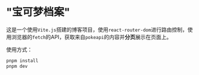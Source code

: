 # "宝可梦档案"

这是一个使用`Vite.js`搭建的博客项目，使用`react-router-dom`进行路由控制，使用浏览器的`fetch`的API，获取来自`pokeapi`的内容并**分页**展示在页面上。

使用方式：
```bash
pnpm install
pnpm dev
```